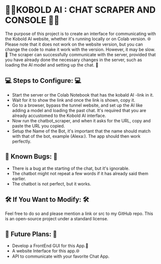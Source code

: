 # 💬🤖KOBOLD AI : CHAT SCRAPER AND CONSOLE 💬🤖
The purpose of this project is to create an interface for communicating with the Kobold AI website, whether it's running locally or on Colab version. 🌐 Please note that it does not work on the website version, but you can change the code to make it work with the version. However, it may be slow. 🐢 The scraper can successfully communicate with the server, provided that you have already done the necessary changes in the server, such as loading the AI model and setting up the chat. 💬

## 💻 Steps to Configure: 💻
- Start the server or the Colab Notebook that has the kobald AI -link in it.
- Wait for it to show the link and once the link is shown, copy it.
- Go to a browser, bypass the tunnel website, and set up the AI like adding a model and loading the past chat. It's required that you are already accustomed to the Kobold AI interface.
- Now run the chatbot_scraper, and when it asks for the URL, copy and paste the URL you copied.
- Setup the Name of the Bot, it's important that the name should match with that of the bot, example (Alexa:).
The app should then work perfectly.
## 🐛 Known Bugs: 🐛
- There is a bug at the starting of the chat, but it's ignorable.
- The chatbot might not repeat a few words if it has already said them earlier.
- The chatbot is not perfect, but it works.
## 🛠️ If You Want to Modify: 🛠️
Feel free to do so and please mention a link or src to my GitHub repo. This is an open-source project under a standard license.

## 🚀 Future Plans: 🚀
- Develop a FrontEnd GUI for this App.🎨
- A website Interface for this app.🌐
- API to communicate with your favorite Chat App.
